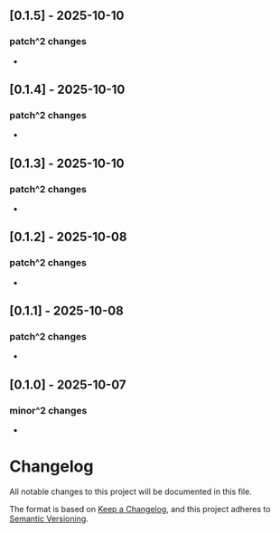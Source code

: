 ## [0.1.5] - 2025-10-10

### patch^2 changes
- 

## [0.1.4] - 2025-10-10

### patch^2 changes
- 

## [0.1.3] - 2025-10-10

### patch^2 changes
- 

## [0.1.2] - 2025-10-08

### patch^2 changes
- 

## [0.1.1] - 2025-10-08

### patch^2 changes
- 

## [0.1.0] - 2025-10-07

### minor^2 changes
- 

# Changelog

All notable changes to this project will be documented in this file.

The format is based on [Keep a Changelog](https://keepachangelog.com/en/1.0.0/),
and this project adheres to [Semantic Versioning](https://semver.org/spec/v2.0.0.html).

